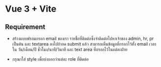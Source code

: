 # Vue 3 + Vite

## Requirement

- สร้างแบบฟรอมกรอก email ของเรา รายชื่อที่ติดต่อซึ่งจำติดต่อไปหาเจ้าของ admin, hr, pr เป็นต้น และ textarea ลงไปถ้ากด submit แล้ว สามารถเห็นข้อมูลที่กรอกไว้ทั้ง email เวลาใน​ วัน/เดือน/ปี ชั่วโมง/นาที/วินาที และ text area ที่กรอกไว้ในแต่ละฝ่าย

- กรุณาใส่ style เพื่อบ่งบอกว่าแต่ละ role ที่ติดต่อ

